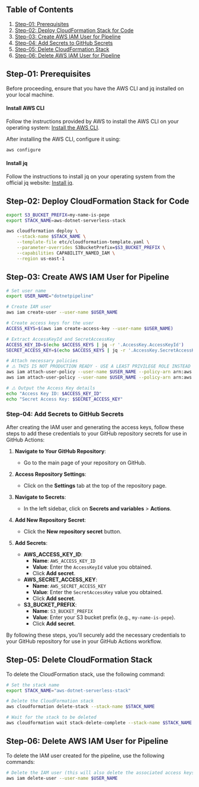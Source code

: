 ## Table of Contents

1. [Step-01: Prerequisites](#step-01-prerequisites)
2. [Step-02: Deploy CloudFormation Stack for Code](#step-02-deploy-cloudformation-stack-for-code)
3. [Step-03: Create AWS IAM User for Pipeline](#step-03-create-aws-iam-user-for-pipeline)
4. [Step-04: Add Secrets to GitHub Secrets](#step-04-add-secrets-to-github-secrets)
5. [Step-05: Delete CloudFormation Stack](#step-05-delete-cloudformation-stack)
6. [Step-06: Delete AWS IAM User for Pipeline](#step-06-delete-aws-iam-user-for-pipeline)


## Step-01: Prerequisites

Before proceeding, ensure that you have the AWS CLI and jq installed on your local machine.

#### Install AWS CLI

Follow the instructions provided by AWS to install the AWS CLI on your operating
system: [Install the AWS CLI](https://docs.aws.amazon.com/cli/latest/userguide/getting-started-install.html).

After installing the AWS CLI, configure it using:

```bash
aws configure
```

#### Install jq

Follow the instructions to install jq on your operating system from the official jq
website: [Install jq](https://github.com/jqlang/jq).

## Step-02: Deploy CloudFormation Stack for Code

```bash
export S3_BUCKET_PREFIX=my-name-is-pepe
export STACK_NAME=aws-dotnet-serverless-stack

aws cloudformation deploy \
    --stack-name $STACK_NAME \
    --template-file etc/cloudformation-template.yaml \
    --parameter-overrides S3BucketPrefix=$S3_BUCKET_PREFIX \
    --capabilities CAPABILITY_NAMED_IAM \
    --region us-east-1
```

## Step-03: Create AWS IAM User for Pipeline

```bash  
# Set user name
export USER_NAME="dotnetpipeline"

# Create IAM user
aws iam create-user --user-name $USER_NAME

# Create access keys for the user
ACCESS_KEYS=$(aws iam create-access-key --user-name $USER_NAME)

# Extract AccessKeyId and SecretAccessKey
ACCESS_KEY_ID=$(echo $ACCESS_KEYS | jq -r '.AccessKey.AccessKeyId')
SECRET_ACCESS_KEY=$(echo $ACCESS_KEYS | jq -r '.AccessKey.SecretAccessKey')

# Attach necessary policies
# ⚠️ THIS IS NOT PRODUCTION READY - USE A LEAST PRIVILEGE ROLE INSTEAD
aws iam attach-user-policy --user-name $USER_NAME --policy-arn arn:aws:iam::aws:policy/AmazonS3FullAccess
aws iam attach-user-policy --user-name $USER_NAME --policy-arn arn:aws:iam::aws:policy/AWSLambda_FullAccess

# ⚠️ Output the Access Key details
echo "Access Key ID: $ACCESS_KEY_ID"
echo "Secret Access Key: $SECRET_ACCESS_KEY"
```

### Step-04: Add Secrets to GitHub Secrets

After creating the IAM user and generating the access keys, follow these steps to add these credentials to your GitHub
repository secrets for use in GitHub Actions:

1. **Navigate to Your GitHub Repository**:
    - Go to the main page of your repository on GitHub.

2. **Access Repository Settings**:
    - Click on the **Settings** tab at the top of the repository page.

3. **Navigate to Secrets**:
    - In the left sidebar, click on **Secrets and variables** > **Actions**.

4. **Add New Repository Secret**:
    - Click the **New repository secret** button.

5. **Add Secrets**:
    - **AWS_ACCESS_KEY_ID**:
        - **Name**: `AWS_ACCESS_KEY_ID`
        - **Value**: Enter the `AccessKeyId` value you obtained.
        - Click **Add secret**.
    - **AWS_SECRET_ACCESS_KEY**:
        - **Name**: `AWS_SECRET_ACCESS_KEY`
        - **Value**: Enter the `SecretAccessKey` value you obtained.
        - Click **Add secret**.
    - **S3_BUCKET_PREFIX**:
        - **Name**: `S3_BUCKET_PREFIX`
        - **Value**: Enter your S3 bucket prefix (e.g., `my-name-is-pepe`).
        - Click **Add secret**.

By following these steps, you'll securely add the necessary credentials to your GitHub repository for use in your GitHub
Actions workflow.

## Step-05: Delete CloudFormation Stack

To delete the CloudFormation stack, use the following command:

```bash
# Set the stack name
export STACK_NAME="aws-dotnet-serverless-stack"

# Delete the CloudFormation stack
aws cloudformation delete-stack --stack-name $STACK_NAME

# Wait for the stack to be deleted
aws cloudformation wait stack-delete-complete --stack-name $STACK_NAME
```

## Step-06: Delete AWS IAM User for Pipeline

To delete the IAM user created for the pipeline, use the following commands:

```bash
# Delete the IAM user (this will also delete the associated access keys and policies)
aws iam delete-user --user-name $USER_NAME
```
